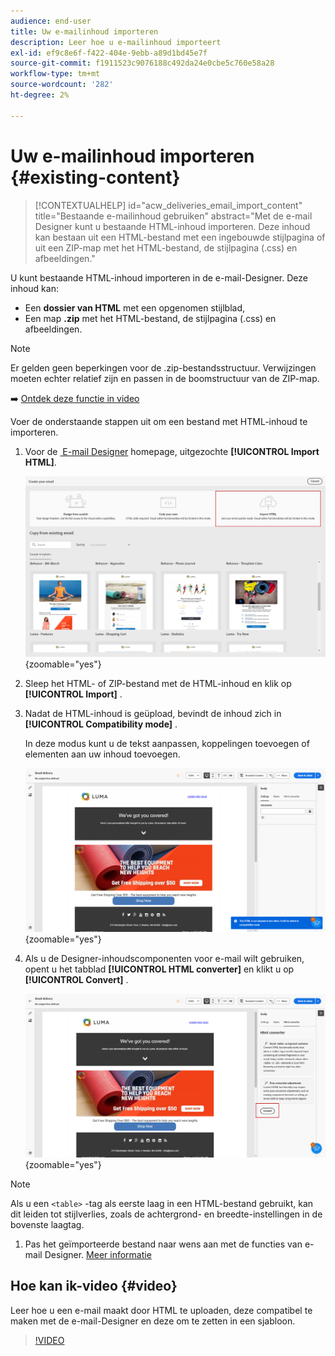 ```yaml
---
audience: end-user
title: Uw e-mailinhoud importeren
description: Leer hoe u e-mailinhoud importeert
exl-id: ef9c8e6f-f422-404e-9ebb-a89d1bd45e7f
source-git-commit: f1911523c9076188c492da24e0cbe5c760e58a28
workflow-type: tm+mt
source-wordcount: '282'
ht-degree: 2%

---
```


# Uw e-mailinhoud importeren {#existing-content}

>[!CONTEXTUALHELP]
>id="acw_deliveries_email_import_content"
>title="Bestaande e-mailinhoud gebruiken"
>abstract="Met de e-mail Designer kunt u bestaande HTML-inhoud importeren. Deze inhoud kan bestaan uit een HTML-bestand met een ingebouwde stijlpagina of uit een ZIP-map met het HTML-bestand, de stijlpagina (.css) en afbeeldingen."

U kunt bestaande HTML-inhoud importeren in de e-mail-Designer. Deze inhoud kan:

* Een **dossier van HTML** met een opgenomen stijlblad,
* Een map **.zip** met het HTML-bestand, de stijlpagina (.css) en afbeeldingen.

>[!NOTE]
>
>Er gelden geen beperkingen voor de .zip-bestandsstructuur. Verwijzingen moeten echter relatief zijn en passen in de boomstructuur van de ZIP-map.

➡️ [Ontdek deze functie in video](#video)

Voer de onderstaande stappen uit om een bestand met HTML-inhoud te importeren.

1. Voor de [&#x200B; E-mail Designer &#x200B;](get-started-email-designer.md) homepage, uitgezochte **[!UICONTROL Import HTML]**.

   ![&#x200B; Schermafbeelding die de optie HTML van de Invoer in de homepage van E-mailDesigner toont.](assets/html-import.png){zoomable="yes"}

1. Sleep het HTML- of ZIP-bestand met de HTML-inhoud en klik op **[!UICONTROL Import]** .

1. Nadat de HTML-inhoud is geüpload, bevindt de inhoud zich in **[!UICONTROL Compatibility mode]** .

   In deze modus kunt u de tekst aanpassen, koppelingen toevoegen of elementen aan uw inhoud toevoegen.

   ![&#x200B; Schermafbeelding die de geüploade HTML-inhoud in de modus Compatibiliteit weergeeft.](assets/html-imported.png){zoomable="yes"}

1. Als u de Designer-inhoudscomponenten voor e-mail wilt gebruiken, opent u het tabblad **[!UICONTROL HTML converter]** en klikt u op **[!UICONTROL Convert]** .

   ![&#x200B; Schermafbeelding die het converterlusje van HTML en de knoop van de Bekeerling toont.](assets/html-imported-2.png){zoomable="yes"}

>[!NOTE]
>
>Als u een `<table>` -tag als eerste laag in een HTML-bestand gebruikt, kan dit leiden tot stijlverlies, zoals de achtergrond- en breedte-instellingen in de bovenste laagtag.

1. Pas het geïmporteerde bestand naar wens aan met de functies van e-mail Designer. [Meer informatie](content-components.md)

## Hoe kan ik-video {#video}

Leer hoe u een e-mail maakt door HTML te uploaden, deze compatibel te maken met de e-mail-Designer en deze om te zetten in een sjabloon.

>[!VIDEO](https://video.tv.adobe.com/v/3447038/?quality=12&captions=dut)